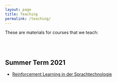 ```yaml
---
layout: page
title: Teaching
permalink: /teaching/
---
```


These are materials for courses that we teach:

<br/><br/>

## Summer Term 2021

* [Reinforcement Learning in der Sprachtechnologie](https://github.com/clause-bielefeld/SS_2021_SEMINAR_Reinforcement_Learning_in_der_Sprachtechnologie)


<br/><br/>


